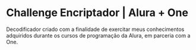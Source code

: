 # Challenge Encriptador  |  Alura + One
 Decodificador criado com  a finalidade de exercitar meus conhecimentos adquiridos durante os cursos de programação da Alura, em parceria com a One.
